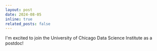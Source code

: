 ```yaml
---
layout: post
date: 2024-08-05
inline: true
related_posts: false
---
```


I'm excited to join the University of Chicago Data Science Institute as a postdoc!